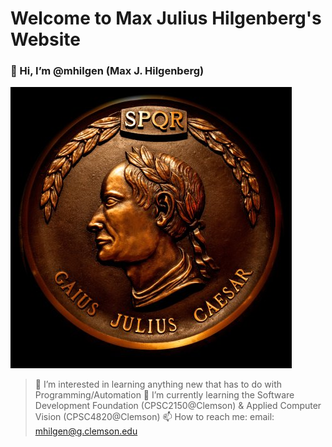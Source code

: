 # Welcome to Max Julius Hilgenberg's Website
### 👋 Hi, I’m @mhilgen (Max J. Hilgenberg)

![mhilgen Coin](/images/coins.jpeg)

> 👀 I’m interested in learning anything new that has to do with Programming/Automation
> 🌱 I’m currently learning the Software Development Foundation (CPSC2150@Clemson) & Applied Computer Vision (CPSC4820@Clemson)
> 📫 How to reach me: email: mhilgen@g.clemson.edu
